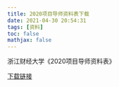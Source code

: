 ```yaml
---
title: 2020项目导师资料表下载
date: 2021-04-30 20:54:31
tags: [资料]
toc: false
mathjax: false
---
```


浙江财经大学《2020项目导师资料表》

[下载链接](xls/2020年项目导师资料表.xls)
